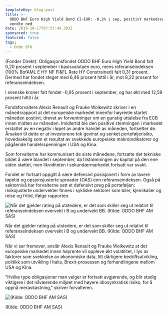 ```yaml
---
templateKey: blog-post
title: >-
  ODDO BHF Euro High Yield Bond CI-EUR: -0,2% i sep, positivt markedssentiment
  vendte ned
date: 2019-10-17T07:57:49.303Z
sponsored: true
featured: false
tags:
  - Oddo BFH
---
```

(Fonder Direkt): Obligasjonsfondet ODDO BHF Euro High Yield Bond falt 0,20 prosent i september i basisvalutaen euro, mens referanseindeksen (100% BofAML E HY NF FI&FL Rate HY Constrained) falt 0,31 prosent. Dermed har fondet steget med 6,46 prosent hittil i år, mot 8,22 prosent for referanseindeksen.

I svenske kroner falt fondet -0,95 prosent i september, og har økt med 12,59 prosent hittil i år.

Fondsforvaltere Alexis Renault og Frauke Wolkewitz skriver i en månedsrapport at det europeiske markedet innenfor høyrente startet måneden positivt, drevet av forventninger om en gunstig uttalelse fra ECB innen midten av måneden. Imidlertid ble den positive stemningen i markedet erstattet av en negativ i løpet av andre halvdel av måneden, fortsetter de. Årsaken til dette er at investorene tok gevinst og senket porteføljerisiko, hovedsakelig som et resultat av svekkede europeiske makroindikatorer og pågående handelsspenninger i USA og Kina.

Som forvalterne har kommunisert de siste månedene, fortsatte det tekniske bildet å være blandet i september, da tilstrømningen av kapital på den ene siden støttet, men likviditeten i sekundærmarkedet fortsatt var svakt.

Fondet er fortsatt oppgitt å være defensivt posisjonert i form av lavere løpetid og opsjonsjusterte spreader (OAS) enn referanseindeksen. Også på sektornivå har forvalterne satt et defensivt preg på porteføljen: risikojusterte undervekter finnes i sykliske sektorer som biler, kjemikalier og reise og fritid, ifølge rapporten.

![Når det gjelder rating på utstedere, er det som skiller seg ut relativt til referanseindeksen overvekt i B og undervekt BB. (Kilde: ODDO BHF AM SAS)](/img/euro-hy.png "Når det gjelder rating på utstedere, er det som skiller seg ut relativt til referanseindeksen overvekt i B og undervekt BB. (Kilde: ODDO BHF AM SAS)")

<span class="image-caption">Når det gjelder rating på utstedere, er det som skiller seg ut relativt til referanseindeksen overvekt i B og undervekt BB. (Kilde: ODDO BHF AM SAS)</span>

Når vi ser fremover, anslår Alexis Renault og Frauke Wolkewitz at det europeiske markedet innen høyrente vil oppleve økt volatilitet, i lys av faktorer som svekkelse av økonomiske data, litt dårligere bedriftsutvikling, politikk som utvikling i Italia, Brexit-prosessen og forhandlingene mellom USA og Kina.

"Hvilke type obligasjoner man velger er fortsatt avgjørende, og blir stadig viktigere i det nåværende miljøet med høyere idiosynkratisk risiko, for å oppnå meravkastning," skriver forvalteren.

![(Kilde: ODDO BHF AM SAS)](/img/euro-hy2.png "(Kilde: ODDO BHF AM SAS)")

<span class="image-caption">(Kilde: ODDO BHF AM SAS)</span>
